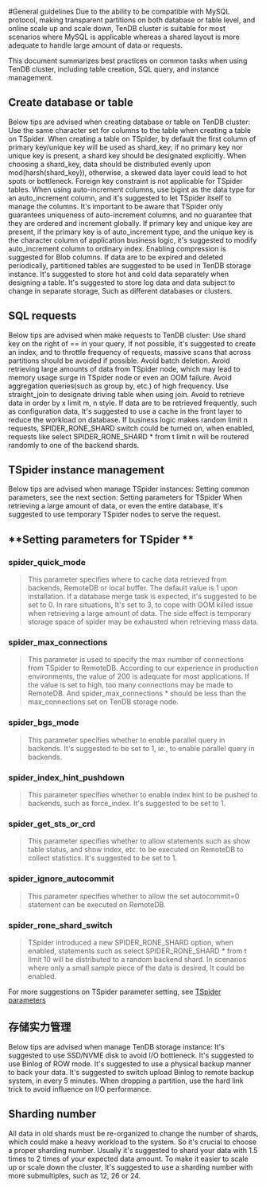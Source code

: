 #General guidelines
Due to the ability to be compatible with MySQL protocol, making transparent partitions on both database or table level, and online scale up and scale down, TenDB cluster is suitable for most scenarios where MySQL is applicable whereas a shared layout is more adequate to handle large amount of data or requests.

This document summarizes best practices on common tasks when using TenDB cluster, including table creation, SQL query, and instance management.

## **Create database or table**
Below tips are advised when creating database or table on TenDB cluster:
Use the same character set for columns to the table when creating a table on TSpider.
When creating a table on TSpider, by default the first column of primary key/unique key will be used as shard_key; if no primary key nor unique key is present, a shard key should be designated explicitly.
When choosing a shard_key, data should be distributed evenly upon mod(harsh(shard_key)), otherwise, a skewed data layer could lead to hot spots or bottleneck.
Foreign key constraint is not applicable for TSpider tables.
When using auto-increment columns, use bigint as the data type for an auto_increment column, and it's suggested to let TSpider itself to manage the columns. It's important to be aware that TSpider only guarantees uniqueness of auto-increment columns, and no guarantee that they are ordered and increment globally.
If primary key and unique key are present, if the primary key is of auto_increment type, and the unique key is the character column of application business logic, it's suggested to modify auto_increment column to ordinary index.
Enabling compression is suggested for Blob columns.
If data are to be expired and deleted periodically, partitioned tables are suggested to be used in TenDB storage instance.
It's suggested to store hot and cold data separately when designing a table.
It's suggested to store log data and data subject to change in separate storage, Such as different databases or clusters.

## **SQL requests**
Below tips are advised when make requests to TenDB cluster:
Use shard key on the right of == in your query, If not possible, it's suggested to create an index, and to throttle frequency of requests, massive scans that across partitions should be avoided if possible.
Avoid batch deletion.
Avoid retrieving large amounts of data from TSpider node, which may lead to memory usage surge in TSpider node or even an OOM failure.
Avoid aggregation queries(such as group by, etc.) of high frequency.
Use straight_join to designate driving table when using join.
Avoid to retrieve data in order by x limit m, n style.
If data are to be retrieved frequently, such as configuration data, It's suggested to use a cache in the front layer to reduce the workload on database.
If business logic makes random limit n requests, SPIDER_RONE_SHARD switch could be turned on, when enabled, requests like select SPIDER_RONE_SHARD * from t limit n will be routered randomly to one of the backend shards.
## **TSpider instance management**
Below tips are advised when manage TSpider instances:
Setting common parameters, see the next section: Setting parameters for TSpider
When retrieving a large amount of data, or even the entire database, It's suggested to use temporary TSpider nodes to serve the request.

## **Setting parameters for TSpider **
### spider_quick_mode
> This parameter specifies where to cache data retrieved from backends, RemoteDB or local buffer.
> The default value is 1 upon installation. If a database merge task is expected, it's suggested to be set to 0.
> In rare situations, It's set to 3, to cope with OOM killed issue when retrieving a large amount of data. The side effect is temporary storage space of spider may be exhausted when retrieving mass data.

### spider_max_connections
> This parameter is used to specify the max number of connections from TSpider to RemoteDB. According to our experience in production environments, the value of 200 is adequate for most applications. If the value is set to high, too many connections may be made to RemoteDB. 
And spider_max_connections * <TSpider count> should be less than the max_connections set on TenDB storage node.

### spider_bgs_mode

> This parameter specifies whether to enable parallel query in backends. It's suggested to be set to 1, ie., to enable parallel query in backends.

### spider_index_hint_pushdown
> This parameter specifies whether to enable index hint to be pushed to backends, such as force_index. It's suggested to be set to 1.

### spider_get_sts_or_crd
> This parameter specifies whether to allow statements such as show table status, and show index, etc. to be executed on RemoteDB to collect statistics. It's suggested to be set to 1.

### spider_ignore_autocommit
> This parameter specifies whether to allow the set autocommit=0 statement can be executed on RemoteDB.

### spider_rone_shard_switch
> TSpider introduced a new SPIDER_RONE_SHARD option, when enabled, statements such as select SPIDER_RONE_SHARD * from t limit 10 will be distributed to a random backend shard. In scenarios where only a small sample piece of the data is desired, It could be enabled.

For more suggestions on TSpider parameter setting, see [TSpider parameters](./../re-book/tspider-parameter-en.md)

## **存储实力管理**
Below tips are advised when manage TenDB storage instance:
It's suggested to use SSD/NVME disk to avoid I/O bottleneck.
It's suggested to use Binlog of ROW mode.
It's suggested to use a physical backup manner to back your data. It's suggested to switch upload Binlog to remote backup system, in every 5 minutes.
When dropping a partition, use the hard link trick to avoid influence on I/O performance.

## **Sharding number**
All data in old shards must be re-organized to change the number of shards, which could make a heavy workload to the system. So it's crucial to choose a proper sharding number. Usually it's suggested to shard your data with 1.5 times to 2 times of your expected data amount. To make it easier to scale up or scale down the cluster, It's suggested to use a sharding number with more submultiples, such as 12, 26 or 24.


